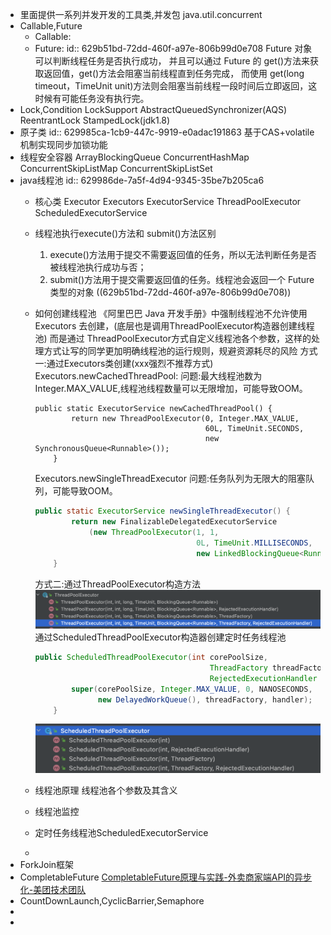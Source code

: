 - 里面提供一系列并发开发的工具类,并发包 java.util.concurrent
- Callable,Future
	- Callable:
	- Future:
	  id:: 629b51bd-72dd-460f-a97e-806b99d0e708
	  Future 对象可以判断线程任务是否执行成功，
	  并且可以通过 Future 的 get()方法来获取返回值，get()方法会阻塞当前线程直到任务完成，
	  而使用 get(long timeout，TimeUnit unit)方法则会阻塞当前线程一段时间后立即返回，这时候有可能任务没有执行完。
- Lock,Condition
  LockSupport
  AbstractQueuedSynchronizer(AQS)
  ReentrantLock
  StampedLock(jdk1.8)
- 原子类
  id:: 629985ca-1cb9-447c-9919-e0adac191863
  基于CAS+volatile机制实现同步加锁功能
- 线程安全容器
  ArrayBlockingQueue
  ConcurrentHashMap
  ConcurrentSkipListMap
  ConcurrentSkipListSet
- java线程池
  id:: 629986de-7a5f-4d94-9345-35be7b205ca6
	- 核心类
	  Executor
	  Executors
	  ExecutorService
	  ThreadPoolExecutor
	  ScheduledExecutorService
	- 线程池执行execute()方法和 submit()方法区别
	  1. execute()方法用于提交不需要返回值的任务，所以无法判断任务是否被线程池执行成功与否；
	  2. submit()方法用于提交需要返回值的任务。线程池会返回一个 Future 类型的对象 
	  ((629b51bd-72dd-460f-a97e-806b99d0e708))
	- 如何创建线程池
	  《阿里巴巴 Java 开发手册》中强制线程池不允许使用 Executors 去创建，(底层也是调用ThreadPoolExecutor构造器创建线程池)
	  而是通过 ThreadPoolExecutor方式自定义线程池各个参数，这样的处理方式让写的同学更加明确线程池的运行规则，规避资源耗尽的风险
	  方式一:通过Executors类创建(xxx强烈不推荐方式)
	  Executors.newCachedThreadPool:
	  问题:最大线程池数为Integer.MAX_VALUE,线程池线程数量可以无限增加，可能导致OOM。
	  ```
	  public static ExecutorService newCachedThreadPool() {
	          return new ThreadPoolExecutor(0, Integer.MAX_VALUE,
	                                        60L, TimeUnit.SECONDS,
	                                        new SynchronousQueue<Runnable>());
	      }
	  ```
	  
	  Executors.newSingleThreadExecutor
	  问题:任务队列为无限大的阻塞队列，可能导致OOM。
	  ```java
	  public static ExecutorService newSingleThreadExecutor() {
	          return new FinalizableDelegatedExecutorService
	              (new ThreadPoolExecutor(1, 1,
	                                      0L, TimeUnit.MILLISECONDS,
	                                      new LinkedBlockingQueue<Runnable>()));
	      }
	  ```
	  
	  方式二:通过ThreadPoolExecutor构造方法
	  ![截屏2022-06-04 下午8.45.38.png](../assets/截屏2022-06-04_下午8.45.38_1654346758080_0.png)
	  通过ScheduledThreadPoolExecutor构造器创建定时任务线程池
	  ```java
	  public ScheduledThreadPoolExecutor(int corePoolSize,
	                                         ThreadFactory threadFactory,
	                                         RejectedExecutionHandler handler) {
	          super(corePoolSize, Integer.MAX_VALUE, 0, NANOSECONDS,
	                new DelayedWorkQueue(), threadFactory, handler);
	      }
	  ```
	  ![截屏2022-06-04 下午8.49.01.png](../assets/截屏2022-06-04_下午8.49.01_1654346954935_0.png)
	- 线程池原理
	  线程池各个参数及其含义
	- 线程池监控
	- 定时任务线程池ScheduledExecutorService
	-
- ForkJoin框架
- CompletableFuture
  [CompletableFuture原理与实践-外卖商家端API的异步化-美团技术团队](https://mp.weixin.qq.com/s/GQGidprakfticYnbVYVYGQ)
- CountDownLaunch,CyclicBarrier,Semaphore
-
-